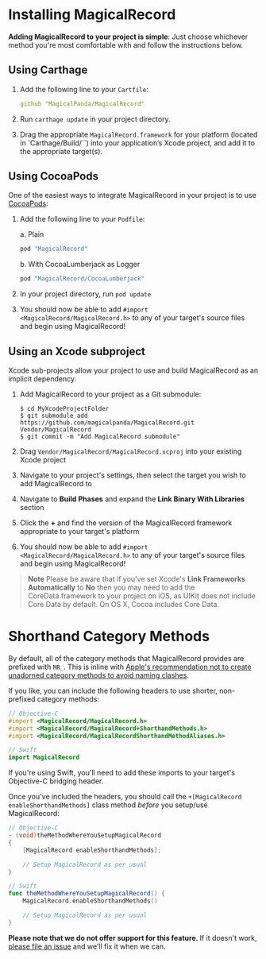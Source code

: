 # Installing MagicalRecord

**Adding MagicalRecord to your project is simple**: Just choose whichever method you're most comfortable with and follow the instructions below.

## Using Carthage

1. Add the following line to your `Cartfile`:

    ```yaml
    github "MagicalPanda/MagicalRecord"
    ```

2. Run `carthage update` in your project directory.
3. Drag the appropriate `MagicalRecord.framework` for your platform (located in `Carthage/Build/``) into your application’s Xcode project, and add it to the appropriate target(s).


## Using CocoaPods

One of the easiest ways to integrate MagicalRecord in your project is to use [CocoaPods](http://cocoapods.org/):

1. Add the following line to your `Podfile`:

    a. Plain

    ````ruby
    pod "MagicalRecord"
    ````
    b. With CocoaLumberjack as Logger

    ````ruby
    pod "MagicalRecord/CocoaLumberjack"
    ````

2. In your project directory, run `pod update`
3. You should now be able to add `#import <MagicalRecord/MagicalRecord.h>` to any of your target's source files and begin using MagicalRecord!

## Using an Xcode subproject

Xcode sub-projects allow your project to use and build MagicalRecord as an implicit dependency.

1. Add MagicalRecord to your project as a Git submodule:

    ````
    $ cd MyXcodeProjectFolder
    $ git submodule add https://github.com/magicalpanda/MagicalRecord.git Vendor/MagicalRecord
    $ git commit -m "Add MagicalRecord submodule"
    ````

2. Drag `Vendor/MagicalRecord/MagicalRecord.xcproj` into your existing Xcode project
3. Navigate to your project's settings, then select the target you wish to add MagicalRecord to
4. Navigate to **Build Phases** and expand the **Link Binary With Libraries** section
5. Click the **+** and find the version of the MagicalRecord framework appropriate to your target's platform
6. You should now be able to add `#import <MagicalRecord/MagicalRecord.h>` to any of your target's source files and begin using MagicalRecord!

> **Note** Please be aware that if you've set Xcode's **Link Frameworks Automatically** to **No** then you may need to add the CoreData.framework to your project on iOS, as UIKit does not include Core Data by default. On OS X, Cocoa includes Core Data.

# Shorthand Category Methods

By default, all of the category methods that MagicalRecord provides are prefixed with `MR_`. This is inline with [Apple's recommendation not to create unadorned category methods to avoid naming clashes](https://developer.apple.com/library/mac/documentation/cocoa/conceptual/ProgrammingWithObjectiveC/CustomizingExistingClasses/CustomizingExistingClasses.html#//apple_ref/doc/uid/TP40011210-CH6-SW4).

If you like, you can include the following headers to use shorter, non-prefixed category methods:

```objective-c
// Objective-C
#import <MagicalRecord/MagicalRecord.h>
#import <MagicalRecord/MagicalRecord+ShorthandMethods.h>
#import <MagicalRecord/MagicalRecordShorthandMethodAliases.h>
```

```swift
// Swift
import MagicalRecord
```

If you're using Swift, you'll need to add these imports to your target's Objective-C bridging header.

Once you've included the headers, you should call the `+[MagicalRecord enableShorthandMethods]` class method _before_ you setup/use MagicalRecord:

```objective-c
// Objective-C
- (void)theMethodWhereYouSetupMagicalRecord
{
    [MagicalRecord enableShorthandMethods];

    // Setup MagicalRecord as per usual
}
```

```swift
// Swift
func theMethodWhereYouSetupMagicalRecord() {
    MagicalRecord.enableShorthandMethods()

    // Setup MagicalRecord as per usual
}
```

**Please note that we do not offer support for this feature**. If it doesn't work, [please file an issue](https://github.com/magicalpanda/MagicalRecord/issues/new) and we'll fix it when we can.

